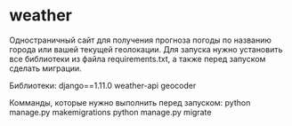 # weather
Одностраничный сайт для получения прогноза погоды по названию города или вашей текущей геолокации.
Для запуска нужно установить все библиотеки из файла requirements.txt, а также перед запуском сделать миграции.

Библиотеки:
django==1.11.0
weather-api
geocoder

Комманды, которые нужно выполнить перед запуском:
python manage.py makemigrations
python manage.py migrate
